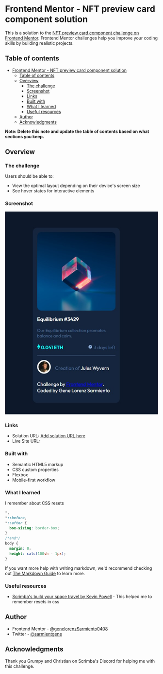 # Frontend Mentor - NFT preview card component solution

This is a solution to the [NFT preview card component challenge on Frontend Mentor](https://www.frontendmentor.io/challenges/nft-preview-card-component-SbdUL_w0U). Frontend Mentor challenges help you improve your coding skills by building realistic projects.

## Table of contents

- [Frontend Mentor - NFT preview card component solution](#frontend-mentor---nft-preview-card-component-solution)
  - [Table of contents](#table-of-contents)
  - [Overview](#overview)
    - [The challenge](#the-challenge)
    - [Screenshot](#screenshot)
    - [Links](#links)
    - [Built with](#built-with)
    - [What I learned](#what-i-learned)
    - [Useful resources](#useful-resources)
  - [Author](#author)
  - [Acknowledgments](#acknowledgments)

**Note: Delete this note and update the table of contents based on what sections you keep.**

## Overview

### The challenge

Users should be able to:

- View the optimal layout depending on their device's screen size
- See hover states for interactive elements

### Screenshot

![](./screenshot.jpg)

### Links

- Solution URL: [Add solution URL here](https://your-solution-url.com)
- Live Site URL: [](https://nft-preview-card-component-main-glsarm.vercel.app/)

### Built with

- Semantic HTML5 markup
- CSS custom properties
- Flexbox
- Mobile-first workflow

### What I learned

I remember about CSS resets

```css
*,
*::before,
*::after {
  box-sizing: border-box;
}
/*and*/
body {
  margin: 0;
  height: calc(100vh - 1px);
}
```

If you want more help with writing markdown, we'd recommend checking out [The Markdown Guide](https://www.markdownguide.org/) to learn more.

### Useful resources

- [Scrimba's build your space travel by Kevin Powell](https://www.scrimba.com/learn/spacetravel) - This helped me to remember resets in css

## Author

- Frontend Mentor - [@genelorenzSarmiento0408](https://www.frontendmentor.io/profile/genelorenzSarmiento0408)
- Twitter - [@sarmientgene](https://www.twitter.com/sarmientgene)

## Acknowledgments

Thank you Grumpy and Christian on Scrimba's Discord for helping me with this challenge.
